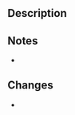 # <!-- Add the ticket title here, including ticket number, eg. "#01 Add a feature" -->

<!-- Add a single line describing what's been done -->

## Description

<!-- Add a detailed description of the work that needs to be done and why -->

## Notes

- <!-- Add a list of any relevant notes, links, or further reading here -->

## Changes

- <!-- Add all the changes that should be noted here -->

